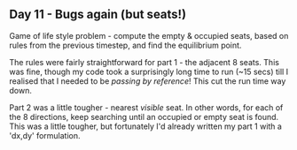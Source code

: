 Day 11 - Bugs again (but seats!)
----

Game of life style problem - compute the empty & occupied seats, based on rules from the previous timestep, and find the equilibrium point.

The rules were fairly straightforward for part 1 - the adjacent 8 seats. This was fine, though my code took a surprisingly long time to run (~15 secs) till I realised that I needed to be *passing by reference*! This cut the run time way down.

Part 2 was a little tougher - nearest *visible* seat. In other words, for each of the 8 directions, keep searching until an occupied or empty seat is found. This was a little tougher, but fortunately I'd already written my part 1 with a 'dx,dy' formulation.